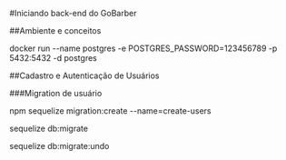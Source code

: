 


#Iniciando back-end do GoBarber

##Ambiente e conceitos

docker run --name postgres -e POSTGRES_PASSWORD=123456789 -p 5432:5432 -d postgres

##Cadastro e Autenticação de Usuários

###Migration de usuário

npm sequelize migration:create --name=create-users

sequelize db:migrate

sequelize db:migrate:undo


